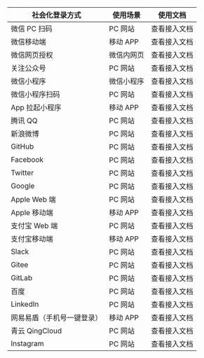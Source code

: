 | 社会化登录方式             | 使用场景   | 使用文档                                                                                                              |
| -------------------------- | ---------- | --------------------------------------------------------------------------------------------------------------------- |
| 微信 PC 扫码               | PC 网站    | <router-link to="/guides/connections/social/wechat-pc/" target="_blank">查看接入文档</router-link>                    |
| 微信移动端                 | 移动 APP   | <router-link to="/guides/connections/social/wechat-mobile/" target="_blank">查看接入文档</router-link>                |
| 微信网页授权               | 微信内网页 | <router-link to="/guides/connections/social/wechat-mp/" target="_blank">查看接入文档</router-link>                    |
| 关注公众号                 | PC 网站    | <router-link to="/guides/connections/social/wechatmp-qrcode/" target="_blank">查看接入文档</router-link>              |
| 微信小程序                 | 微信小程序 | <router-link to="/guides/connections/social/wechat-miniprogram/" target="_blank">查看接入文档</router-link>           |
| 微信小程序扫码             | PC 网站    | <router-link to="/guides/connections/social/wechat-miniprogram-qrconnect/" target="_blank">查看接入文档</router-link> |
| App 拉起小程序             | 移动 APP   | <router-link to="/guides/connections/social/wechat-miniprogram-applaunch/" target="_blank">查看接入文档</router-link> |
| 腾讯 QQ                    | PC 网站    | <router-link to="/guides/connections/social/qq/" target="_blank">查看接入文档</router-link>                           |
| 新浪微博                   | PC 网站    | <router-link to="/guides/connections/social/weibo/" target="_blank">查看接入文档</router-link>                        |
| GitHub                     | PC 网站    | <router-link to="/guides/connections/social/github/" target="_blank">查看接入文档</router-link>                       |
| Facebook                   | PC 网站    | <router-link to="/guides/connections/social/facebook/" target="_blank">查看接入文档</router-link>                     |
| Twitter                    | PC 网站    | <router-link to="/guides/connections/social/twitter/" target="_blank">查看接入文档</router-link>                      |
| Google                     | PC 网站    | <router-link to="/guides/connections/social/google/" target="_blank">查看接入文档</router-link>                       |
| Apple Web 端               | PC 网站    | <router-link to="/guides/connections/social/apple-web/" target="_blank">查看接入文档</router-link>                    |
| Apple 移动端               | 移动 APP   | <router-link to="/guides/connections/social/apple-mobile/" target="_blank">查看接入文档</router-link>                        |
| 支付宝 Web 端              | PC 网站    | <router-link to="/guides/connections/social/alipay-web/" target="_blank">查看接入文档</router-link>                   |
| 支付宝移动端               | 移动 APP   | <router-link to="/guides/connections/social/alipay/" target="_blank">查看接入文档</router-link>                       |
| Slack                      | PC 网站    | <router-link to="/guides/connections/social/slack/" target="_blank">查看接入文档</router-link>                        |
| Gitee                      | PC 网站    | <router-link to="/guides/connections/social/gitee/" target="_blank">查看接入文档</router-link>                        |
| GitLab                     | PC 网站    | <router-link to="/guides/connections/social/gitlab/" target="_blank">查看接入文档</router-link>                       |
| 百度                       | PC 网站    | <router-link to="/guides/connections/social/baidu/" target="_blank">查看接入文档</router-link>                        |
| LinkedIn                   | PC 网站    | <router-link to="/guides/connections/social/linkedin/" target="_blank">查看接入文档</router-link>                     |
| 网易易盾（手机号一键登录） | 移动 APP   | <router-link to="/guides/connections/social/yidun/" target="_blank">查看接入文档</router-link>                        |
| 青云 QingCloud             | PC 网站    | <router-link to="/guides/connections/social/qingcloud/" target="_blank">查看接入文档</router-link>                    |
| Instagram                  | PC 网站    | <router-link to="/guides/connections/social/instagram/" target="_blank">查看接入文档</router-link>                    |

